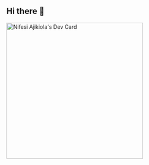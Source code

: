 ## Hi there 👋
<a href="https://app.daily.dev/nifesiajikiola"><img src="https://api.daily.dev/devcards/v2/iC9bPXROUKwJN4Y3yAa8a.png?type=default&r=sj9" width="356" alt="Nifesi Ajikiola's Dev Card"/></a>

<!--
**zeemorayo/zeemorayo** is a ✨ _special_ ✨ repository because its `README.md` (this file) appears on your GitHub profile.

Here are some ideas to get you started:

- 🔭 I’m currently working on ...
- 🌱 I’m currently learning ...
- 👯 I’m looking to collaborate on ...
- 🤔 I’m looking for help with ...
- 💬 Ask me about ...
- 📫 How to reach me: ...
- 😄 Pronouns: ...
- ⚡ Fun fact: ...
-->
